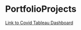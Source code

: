 # PortfolioProjects

[Link to Covid Tableau Dashboard](https://public.tableau.com/app/profile/jon.edwards3734/viz/CovidDashboard_16565202388310/Dashboard1?publish=yes)
